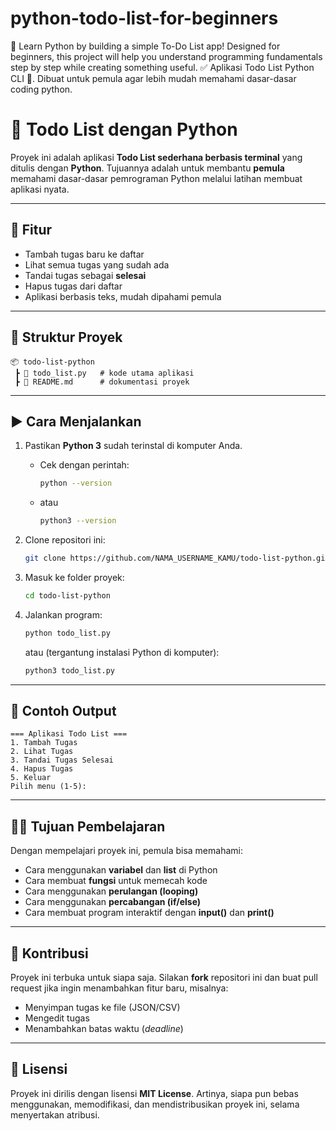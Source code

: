 # python-todo-list-for-beginners
🚀 Learn Python by building a simple To-Do List app! Designed for beginners, this project will help you understand programming fundamentals step by step while creating something useful.
✅ Aplikasi Todo List Python CLI 🚀. Dibuat untuk pemula agar lebih mudah memahami dasar-dasar coding python.
# 📝 Todo List dengan Python

Proyek ini adalah aplikasi **Todo List sederhana berbasis terminal** yang ditulis dengan **Python**.
Tujuannya adalah untuk membantu **pemula** memahami dasar-dasar pemrograman Python melalui latihan membuat aplikasi nyata.

---

## 🚀 Fitur

* Tambah tugas baru ke daftar
* Lihat semua tugas yang sudah ada
* Tandai tugas sebagai **selesai**
* Hapus tugas dari daftar
* Aplikasi berbasis teks, mudah dipahami pemula

---

## 📂 Struktur Proyek

```
📦 todo-list-python
 ┣ 📜 todo_list.py   # kode utama aplikasi
 ┣ 📜 README.md      # dokumentasi proyek
```

---

## ▶️ Cara Menjalankan

1. Pastikan **Python 3** sudah terinstal di komputer Anda.

   * Cek dengan perintah:

     ```bash
     python --version
     ```
   * atau

     ```bash
     python3 --version
     ```

2. Clone repositori ini:

   ```bash
   git clone https://github.com/NAMA_USERNAME_KAMU/todo-list-python.git
   ```

3. Masuk ke folder proyek:

   ```bash
   cd todo-list-python
   ```

4. Jalankan program:

   ```bash
   python todo_list.py
   ```

   atau (tergantung instalasi Python di komputer):

   ```bash
   python3 todo_list.py
   ```

---

## 📖 Contoh Output

```
=== Aplikasi Todo List ===
1. Tambah Tugas
2. Lihat Tugas
3. Tandai Tugas Selesai
4. Hapus Tugas
5. Keluar
Pilih menu (1-5):
```

---

## 🧑‍💻 Tujuan Pembelajaran

Dengan mempelajari proyek ini, pemula bisa memahami:

* Cara menggunakan **variabel** dan **list** di Python
* Cara membuat **fungsi** untuk memecah kode
* Cara menggunakan **perulangan (looping)**
* Cara menggunakan **percabangan (if/else)**
* Cara membuat program interaktif dengan **input()** dan **print()**

---

## 🤝 Kontribusi

Proyek ini terbuka untuk siapa saja.
Silakan **fork** repositori ini dan buat pull request jika ingin menambahkan fitur baru, misalnya:

* Menyimpan tugas ke file (JSON/CSV)
* Mengedit tugas
* Menambahkan batas waktu (*deadline*)

---

## 📜 Lisensi

Proyek ini dirilis dengan lisensi **MIT License**.
Artinya, siapa pun bebas menggunakan, memodifikasi, dan mendistribusikan proyek ini, selama menyertakan atribusi.
